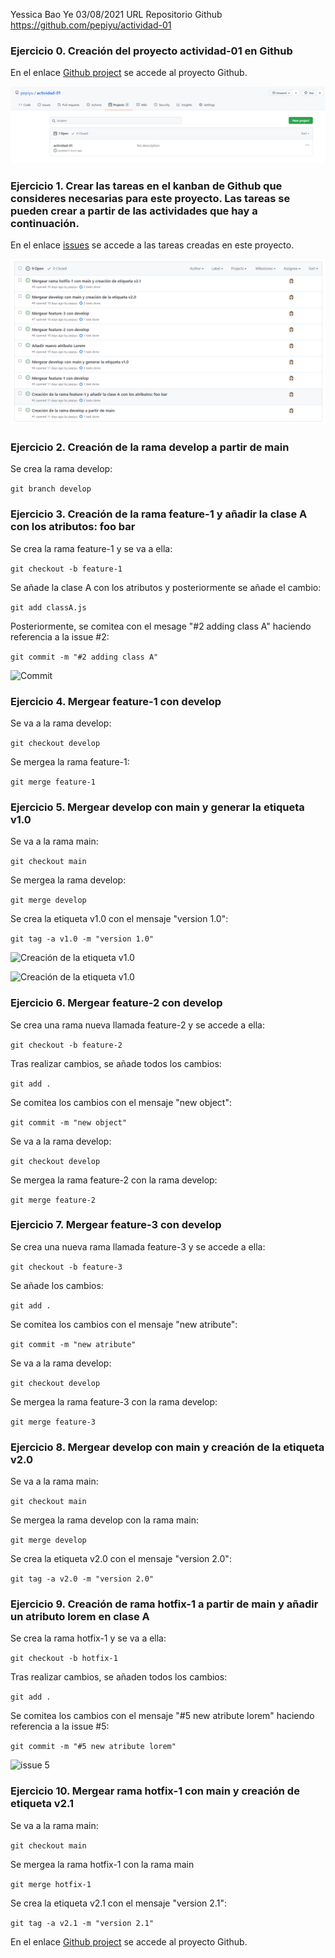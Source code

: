 Yessica Bao Ye
03/08/2021
URL Repositorio Github https://github.com/pepiyu/actividad-01

### Ejercicio 0. Creación del proyecto actividad-01 en Github

En el enlace [Github project](https://github.com/pepiyu/actividad-01/projects) se accede al proyecto Github.


![Creación del proyecto actividad-01](img/Imagen2.png)

### Ejercicio 1. Crear las tareas en el kanban de Github que consideres necesarias para este proyecto. Las tareas se pueden crear a partir de las actividades que hay a continuación. 

En el enlace [issues](https://github.com/pepiyu/actividad-01/issues) se accede a las tareas creadas en este proyecto.


![Creación de las tareas](img/Imagen10.png)

### Ejercicio 2. Creación de la rama develop a partir de main 

Se crea la rama develop: 

```git branch develop```

### Ejercicio 3. Creación de la rama feature-1 y añadir la clase A con los atributos: foo bar 

Se crea la rama feature-1 y se va a ella: 

```git checkout -b feature-1```

Se añade la clase A con los atributos y posteriormente se añade el cambio: 

```git add classA.js```

Posteriormente, se comitea con el mesage "#2 adding class A" haciendo referencia a la issue #2:

```git commit -m "#2 adding class A"```


![Commit](img/Imagen4.png)
### Ejercicio 4. Mergear feature-1 con develop 

Se va a la rama develop:

```git checkout develop```

Se mergea la rama feature-1:

```git merge feature-1```

### Ejercicio 5. Mergear develop con main y generar la etiqueta v1.0 

Se va a la rama main:

```git checkout main```

Se mergea la rama develop:

```git merge develop```

Se crea la etiqueta v1.0 con el mensaje "version 1.0":

```git tag -a v1.0 -m "version 1.0"```

![Creación de la etiqueta v1.0](img/Imagen9.png)

![Creación de la etiqueta v1.0](img/Imagen8.png)

### Ejercicio 6. Mergear feature-2 con develop 

Se crea una rama nueva llamada feature-2 y se accede a ella:

```git checkout -b feature-2```

Tras realizar cambios, se añade todos los cambios:

```git add .```

Se comitea los cambios con el mensaje "new object":

```git commit -m "new object"```

Se va a la rama develop:

```git checkout develop```

Se mergea la rama feature-2 con la rama develop:

```git merge feature-2```

### Ejercicio 7. Mergear feature-3 con develop 

Se crea una nueva rama llamada feature-3 y se accede a ella:

```git checkout -b feature-3```

Se añade los cambios:

```git add .```

Se comitea los cambios con el mensaje "new atribute":

```git commit -m "new atribute"```

Se va a la rama develop:

```git checkout develop```

Se mergea la rama feature-3 con la rama develop:

```git merge feature-3```

### Ejercicio 8. Mergear develop con main y creación de la etiqueta v2.0 

Se va a la rama main:

```git checkout main```

Se mergea la rama develop con la rama main:

```git merge develop```

Se crea la etiqueta v2.0 con el mensaje "version 2.0":

```git tag -a v2.0 -m "version 2.0"```

### Ejercicio 9. Creación de rama hotfix-1 a partir de main y añadir un atributo lorem en clase A 

Se crea la rama hotfix-1 y se va a ella:

```git checkout -b hotfix-1```

Tras realizar cambios, se añaden todos los cambios:

```git add .```

Se comitea los cambios con el mensaje "#5 new atribute lorem" haciendo referencia a la issue #5:

```git commit -m "#5 new atribute lorem"```

![issue 5](img/Imagen6.png)
 
### Ejercicio 10. Mergear rama hotfix-1 con main y creación de etiqueta v2.1

Se va a la rama main:

```git checkout main```

Se mergea la rama hotfix-1 con la rama main

```git merge hotfix-1```

Se crea la etiqueta v2.1 con el mensaje "version 2.1":

```git tag -a v2.1 -m "version 2.1"```

En el enlace [Github project](https://github.com/pepiyu/actividad-01/projects) se accede al proyecto Github.


